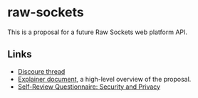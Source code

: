 # raw-sockets

This is a proposal for a future Raw Sockets web platform API.

## Links

* [Discoure thread](https://discourse.wicg.io/t/filling-the-remaining-gap-between-websocket-webrtc-and-webtranspor/4366)
* [Explainer document](docs/explainer.md), a high-level overview of the proposal.
* [Self-Review Questionnaire: Security and Privacy](docs/security-privacy-self-review.md)
